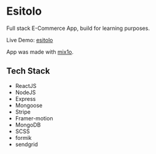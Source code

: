 # Esitolo

Full stack E-Commerce App, build for learning purposes.

Live Demo: [esitolo]

App was made with [mix1o].

## Tech Stack

- ReactJS
- NodeJS
- Express
- Mongoose
- Stripe
- Framer-motion
- MongoDB
- SCSS
- formik
- sendgrid

[mix1o]: https://github.com/mix1o
[esitolo]: https://esitolo.netlify.app
